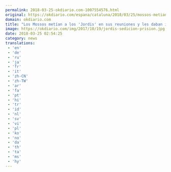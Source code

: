 ```yaml
---
permalink: 2018-03-25-okdiario.com-1007554576.html
original: https://okdiario.com/espana/cataluna/2018/03/25/mossos-metian-jordis-sus-reuniones-les-daban-informacion-sensible-guardia-civil-2019001
domain: okdiario.com
title: "Los Mossos metían a los 'Jordis' en sus reuniones y les daban información sensible de la Guardia Civil"
image: https://okdiario.com/img/2017/10/19/jordis-sedicion-prision.jpg
date: 2018-03-25 02:54:25
category: news
translations: 
 - 'en'
 - 'de'
 - 'ru'
 - 'ja'
 - 'fr'
 - 'it'
 - 'zh-CN'
 - 'zh-TW'
 - 'ar'
 - 'fa'
 - 'pt'
 - 'hi'
 - 'tr'
 - 'id'
 - 'nl'
 - 'sv'
 - 'vi'
 - 'pl'
 - 'ko'
 - 'no'
 - 'da'
 - 'th'
 - 'ta'
 - 'ms'
 - 'hy'
---
```


